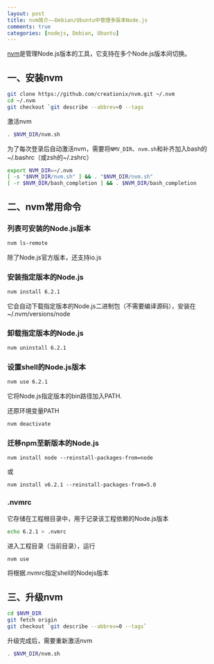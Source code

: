 ```yaml
---
layout: post
title: nvm简介——Debian/Ubuntu中管理多版本Node.js
comments: true
categories: [nodejs, Debian, Ubuntu]
---
```


[nvm](https://github.com/creationix/nvm)是管理Node.js版本的工具，它支持在多个Node.js版本间切换。

## 一、安装nvm

```bash
git clone https://github.com/creationix/nvm.git ~/.nvm
cd ~/.nvm
git checkout `git describe --abbrev=0 --tags
```

激活nvm

```bash
. $NVM_DIR/nvm.sh
```

为了每次登录后自动激活nvm，需要将`NMV_DIR`、`nvm.sh`和补齐加入bash的~/.bashrc（或zsh的~/.zshrc）

```bash
export NVM_DIR=~/.nvm
[ -s "$NVM_DIR/nvm.sh" ] && . "$NVM_DIR/nvm.sh"
[ -r $NVM_DIR/bash_completion ] && . $NVM_DIR/bash_completion
```

## 二、nvm常用命令

### 列表可安装的Node.js版本

```bash
nvm ls-remote
```

除了Node.js官方版本，还支持io.js

### 安装指定版本的Node.js

```bash
nvm install 6.2.1
```

它会自动下载指定版本的Node.js二进制包（不需要编译源码），安装在~/.nvm/versions/node

### 卸载指定版本的Node.js

```bash
nvm uninstall 6.2.1
```

### 设置shell的Node.js版本
```bash
nvm use 6.2.1
```

它将Node.js指定版本的bin路径加入PATH.

还原环境变量PATH

```bash
nvm deactivate
```

### 迁移npm至新版本的Node.js

```
nvm install node --reinstall-packages-from=node
```

或

```
nvm install v6.2.1 --reinstall-packages-from=5.0
```

### .nvmrc

它存储在工程根目录中，用于记录该工程依赖的Node.js版本

```bash
echo 6.2.1 > .nvmrc
```

进入工程目录（当前目录），运行

```bash
nvm use
```

将根据.nvmrc指定shell的Nodejs版本


## 三、升级nvm

```bash
cd $NVM_DIR
git fetch origin
git checkout `git describe --abbrev=0 --tags`
```

升级完成后，需要重新激活nvm

```bash
. $NVM_DIR/nvm.sh
```
